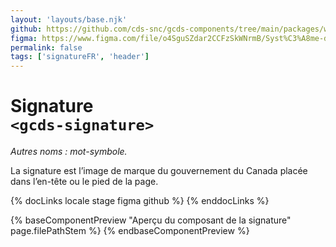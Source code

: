 ```yaml
---
layout: 'layouts/base.njk'
github: https://github.com/cds-snc/gcds-components/tree/main/packages/web/src/components/gcds-signature
figma: https://www.figma.com/file/o4SguSZdar2CCFzSkWNrmB/Syst%C3%A8me-de-design-GC?type=design&node-id=114-3339&mode=design&t=1DaL24vHpjRRfHHm-0
permalink: false
tags: ['signatureFR', 'header']
---
```


# Signature <br>`<gcds-signature>`

_Autres noms : mot-symbole._

La signature est l’image de marque du gouvernement du Canada placée dans l’en-tête ou le pied de la page.

{% docLinks locale stage figma github %}
{% enddocLinks %}

{% baseComponentPreview "Aperçu du composant de la signature" page.filePathStem %}
{% endbaseComponentPreview %}
